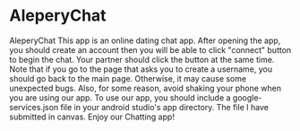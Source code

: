 # AleperyChat

AleperyChat
This app is an online dating chat app.
After opening the app, you should create an account then you will be able to click "connect" button to begin the chat. Your partner should click the button at the same time. Note that if you go to the page that asks you to create a username, you should go back to the main page. Otherwise, it may cause some unexpected bugs. Also, for some reason, avoid shaking your phone when you are using our app.
To use our app, you should include a google-services.json file in your android studio's app directory. The file I have submitted in canvas.
Enjoy our Chatting app!
